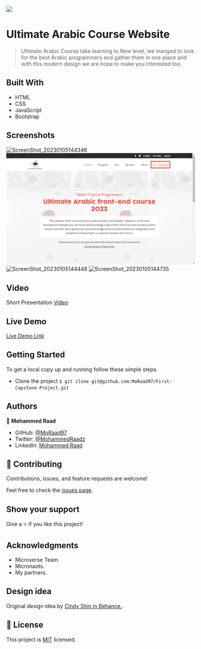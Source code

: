 ![](https://img.shields.io/badge/Microverse-blueviolet)

# Ultimate Arabic Course Website

> Ultimate Arabic Course take learning to New level, we manged to look for the best Arabic programmers and gather them in one place and with this modern design we are hope to make you interested too.

## Built With

- HTML
- CSS
- JavaScript
- Bootstrap

## Screenshots
![ScreenShot_20230105144346](https://user-images.githubusercontent.com/89518488/210773141-4063da9b-d610-4243-b8fc-86ba91e55dfb.png)
![screen-three](/screenshots/ScreenShot_20220519163037.png)
![ScreenShot_20230105144448](https://user-images.githubusercontent.com/89518488/210773155-65fb8444-f6b4-4721-bac3-c8dbdc516740.png)
![ScreenShot_20230105144735](https://user-images.githubusercontent.com/89518488/210773665-7ed132f9-c8b6-43ef-aa46-20347fa9e8db.png)

## Video
Short Presentation [Video](https://www.loom.com/share/2ce0bda75ef64a9f9c574c061c09fd52)

## Live Demo

[Live Demo Link](https://moraad97.github.io/First-Capstone-Project/)

## Getting Started

To get a local copy up and running follow these simple steps.

- Clone the project `$ git clone git@github.com:MoRaad97/First-Capstone-Project.git`

## Authors

👤 **Mohammed Raad**

- GitHub: [@MoRaad97](https://github.com/MoRaad97)
- Twitter: [@MohammedRaadz](https://twitter.com/MohammedRaadz)
- LinkedIn: [Mohammed Raad](linkedin.com/in/mohammed-raad-600176210)

## 🤝 Contributing

Contributions, issues, and feature requests are welcome!

Feel free to check the [issues page](../../issues/).

## Show your support

Give a ⭐️ if you like this project!

## Acknowledgments

- Microverse Team.
- Micronaots.
- My partners.

## Design idea

Original design idea by [Cindy Shin in Behance.](https://www.behance.net/adagio07).

## 📝 License

This project is [MIT](./MIT.md) licensed.
